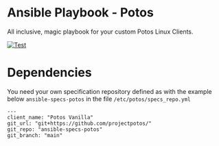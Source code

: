 # Ansible Playbook - Potos

All inclusive, magic playbook for your custom Potos Linux Clients.

[![Test](https://github.com/projectpotos/ansible-plays-potos/actions/workflows/test.yml/badge.svg)](https://github.com/projectpotos/ansible-plays-potos/actions/workflows/test.yml)


# Dependencies

You need your own specification repository defined as with the example below `ansible-specs-potos` in the file `/etc/potos/specs_repo.yml`

```
---
client_name: "Potos Vanilla"
git_url: "git+https://github.com/projectpotos/"
git_repo: "ansible-specs-potos"
git_branch: "main"
```
